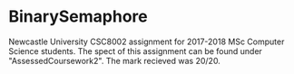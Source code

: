 # BinarySemaphore
Newcastle University CSC8002 assignment for 2017-2018 MSc Computer Science students.
The spect of this assignment can be found under "AssessedCoursework2".
The mark recieved was 20/20.
